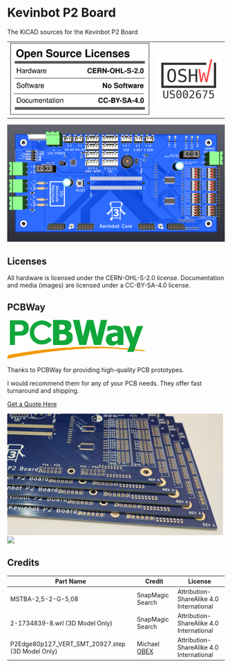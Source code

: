 # Kevinbot P2 Board
The KiCAD sources for the Kevinbot P2 Board

| | |
|-|-|
|![OSHW Facts](docs/oshw_facts.svg)|<img src="certification-mark-US002675-stacked.png" width=200></img>


![Board](P2%20Kevinbot%20Board.png)

## Licenses
All hardware is licensed under the CERN-OHL-S-2.0 license. 
Documentation and media (images) are licensed under a CC-BY-SA-4.0 license.

## PCBWay

<img src="docs/pcbway-logo.png" width=320></img>

Thanks to PCBWay for providing high-quality PCB prototypes.

I would recommend them for any of your PCB needs. They offer fast turnaround and shipping.

[Get a Quote Here](https://www.pcbway.com/orderonline.aspx)

<img src="docs/pcb-edges.png" width=500></img>
<img src="docs/pcbs.png" width=500></img>

## Credits

| Part Name                                        | Credit                                                                           | License                                  |
| ------------------------------------------------ | -------------------------------------------------------------------------------- | ---------------------------------------- |
| MSTBA-2,5-2-G-5,08                               | SnapMagic Search                                                                 | Attribution-ShareAlike 4.0 International |
| 2-1734839-8.wrl (3D Model Only)                  | SnapMagic Search                                                                 | Attribution-ShareAlike 4.0 International |
| P2Edge80p127_VERT_SMT_20927.step (3D Model Only) | Michael [OBEX](https://obex.parallax.com/obex/parallax-p2-library-for-diptrace/) | Attribution-ShareAlike 4.0 International |
